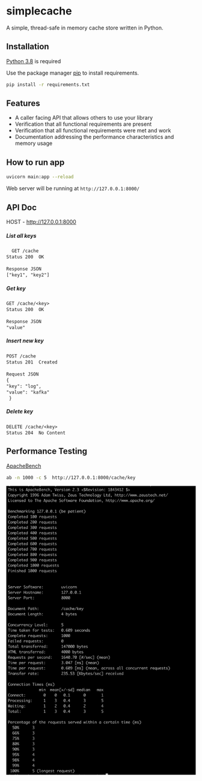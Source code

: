


# simplecache
A simple, thread-safe in memory cache store written in Python.

## Installation

[Python 3.8](https://www.python.org/downloads/release/python-380/)  is required

Use the package manager [pip](https://pip.pypa.io/en/stable/) to install requirements.

```bash
pip install -r requirements.txt
```

## Features

- A caller facing API that allows others to use your library
- Verification that all functional requirements are present
- Verification that all functional requirements were met and work
- Documentation addressing the performance characteristics and memory usage



## How to run app 

```bash
uvicorn main:app --reload
```
Web server will be running at `http://127.0.0.1:8000/`


## API Doc
 
 HOST - http://127.0.0.1:8000
 
##### List all keys

	  GET /cache
    Status 200  OK
    
    Response JSON
    ["key1", "key2"]
    

##### Get key

    GET /cache/<key>
    Status 200  OK
    
    Response JSON
    "value"

##### Insert new key

    POST /cache
    Status 201  Created
    
    Request JSON
    {
    "key": "log",
    "value": "kafka"
	 }
  

##### Delete key

    DELETE /cache/<key>
    Status 204  No Content

## Performance Testing
[ApacheBench](https://httpd.apache.org/docs/2.4/programs/ab.html) 
```bash
ab -n 1000 -c 5  http://127.0.0.1:8000/cache/key
```
![ScreenShot](/docs/ab_ss.png)


